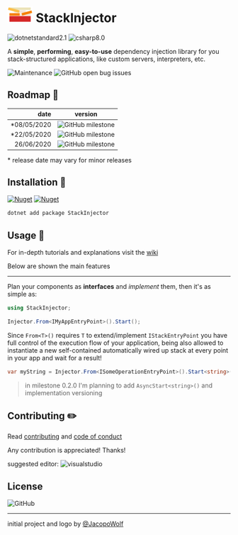 <h1> 
    <img src="logo/StackInjector_logo_notext.svg" height="35px" /> 
    StackInjector
</h1>


![dotnetstandard2.1](https://img.shields.io/badge/-Standard_2.1-5C2D91?logo=.net) 
![csharp8.0](https://img.shields.io/badge/-8.0-239120?logo=c-sharp)

A **simple**, **performing**, **easy-to-use** dependency injection library for you stack-structured applications, like custom servers, interpreters, etc.

![Maintenance](https://img.shields.io/maintenance/yes/2020)
![GitHub open bug issues](https://img.shields.io/github/issues/jacopowolf/stackinjector/bug)

## Roadmap :date:

| date | version |
|-:|-|
| \*08/05/2020 | ![GitHub milestone](https://img.shields.io/github/milestones/progress-percent/jacopowolf/stackinjector/2) |
| \*22/05/2020 | ![GitHub milestone](https://img.shields.io/github/milestones/progress-percent/jacopowolf/stackinjector/3) |
| 26/06/2020 | ![GitHub milestone](https://img.shields.io/github/milestones/progress-percent/jacopowolf/stackinjector/1) |

\* release date may vary for minor releases


## Installation :electric_plug:

[![Nuget](https://img.shields.io/nuget/v/StackInjector?logo=nuget)](https://www.nuget.org/packages/StackInjector/)
[![Nuget](https://img.shields.io/nuget/dt/StackInjector?logo=nuget)](https://www.nuget.org/packages/StackInjector/)

```powershell
dotnet add package StackInjector
```


## Usage :wrench:

For in-depth tutorials and explanations visit the [wiki](https://github.com/JacopoWolf/StackInjector/wiki)

Below are shown the main features

---

Plan your components as **interfaces** and *implement* them, then it's as simple as:
```cs
using StackInjector;
```

```cs
Injector.From<IMyAppEntryPoint>().Start();
```

Since `From<T>()` requires `T` to extend/implement `IStackEntryPoint` you have full control of the execution flow of your application, being also allowed to instantiate a new self-contained automatically wired up stack at every point in your app and wait for a result! 

```cs
var myString = Injector.From<ISomeOperationEntryPoint>().Start<string>();
```

> in milestone 0.2.0 I'm planning to add `AsyncStart<string>()` and implementation versioning


## Contributing :pencil2:

Read [contributing](CONTRIBUTING.md) and [code of conduct](CODE_OF_CONDUCT.md)

Any contribution is appreciated! Thanks!

suggested editor: ![visualstudio](https://img.shields.io/badge/-Visual_Studio-5C2D91?logo=visual-studio)


## License

![GitHub](https://img.shields.io/github/license/jacopowolf/stackinjector)

---
initial project and logo by [@JacopoWolf](https://github.com/JacopoWolf)

